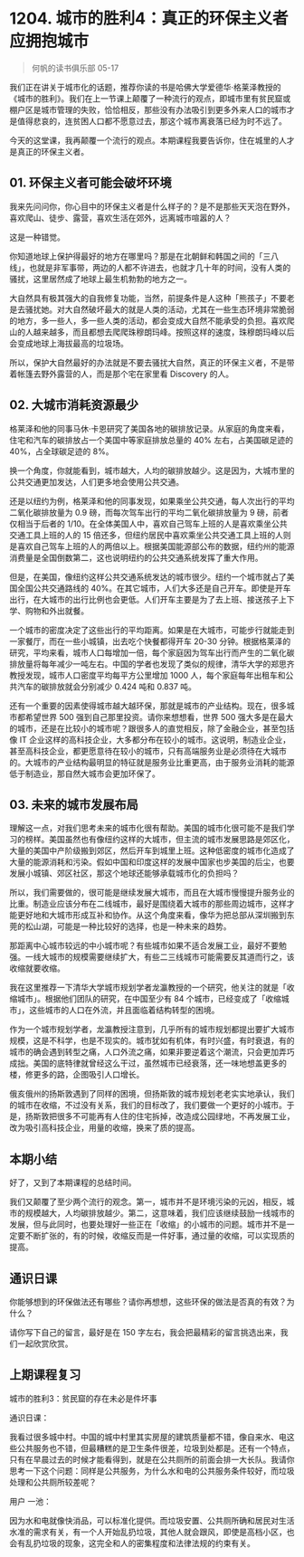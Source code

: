 # 1204. 城市的胜利4：真正的环保主义者应拥抱城市
> 何帆的读书俱乐部
05-17

我们正在讲关于城市化的话题，推荐你读的书是哈佛大学爱德华·格莱泽教授的《城市的胜利》。我们在上一节课上颠覆了一种流行的观点，即城市里有贫民窟或棚户区是城市管理的失败，恰恰相反，那些没有办法吸引到更多外来人口的城市才是值得悲哀的，连贫困人口都不愿意过去，那这个城市离衰落已经为时不远了。

今天的这堂课，我再颠覆一个流行的观点。本期课程我要告诉你，住在城里的人才是真正的环保主义者。

## 01. 环保主义者可能会破坏环境

我来先问问你，你心目中的环保主义者是什么样子的？是不是那些天天泡在野外，喜欢爬山、徒步、露营，喜欢生活在郊外，远离城市喧嚣的人？

这是一种错觉。

你知道地球上保护得最好的地方在哪里吗？那是在北朝鲜和韩国之间的「三八线」，也就是非军事带，两边的人都不许进去，也就才几十年的时间，没有人类的骚扰，这里居然成了地球上最生机勃勃的地方之一。

大自然具有极其强大的自我修复功能，当然，前提条件是人这种「熊孩子」不要老是去骚扰她。对大自然破坏最大的就是人类的活动，尤其在一些生态环境非常脆弱的地方，多一些人，多一些人类的活动，都会变成大自然不能承受的负担。喜欢爬山的人越来越多，而且都想去爬爬珠穆朗玛峰。按照这样的速度，珠穆朗玛峰以后会变成地球上海拔最高的垃圾场。

所以，保护大自然最好的办法就是不要去骚扰大自然，真正的环保主义者，不是带着帐篷去野外露营的人，而是那个宅在家里看 Discovery 的人。

## 02. 大城市消耗资源最少

格莱泽和他的同事马休·卡恩研究了美国各地的碳排放记录。从家庭的角度来看，住宅和汽车的碳排放占一个美国中等家庭排放总量的 40% 左右，占美国碳足迹的 40%，占全球碳足迹的 8%。

换一个角度，你就能看到，城市越大，人均的碳排放越少。这是因为，大城市里的公共交通更加发达，人们更多地会使用公共交通。

还是以纽约为例，格莱泽和他的同事发现，如果乘坐公共交通，每人次出行的平均二氧化碳排放量为 0.9 磅，而每次驾车出行的平均二氧化碳排放量为 9 磅，前者仅相当于后者的 1/10。在全体美国人中，喜欢自己驾车上班的人是喜欢乘坐公共交通工具上班的人的 15 倍还多，但纽约居民中喜欢乘坐公共交通工具上班的人则是喜欢自己驾车上班的人的两倍以上。根据美国能源部公布的数据，纽约州的能源消费量是全国倒数第二，这也说明纽约的公共交通系统发挥了重大作用。

但是，在美国，像纽约这样公共交通系统发达的城市很少。纽约一个城市就占了美国全国公共交通路线的 40%。在其它城市，人们大多还是自己开车。即使是开车出行，在大城市的出行比例也会更低。人们开车主要是为了去上班、接送孩子上下学、购物和外出就餐。

一个城市的密度决定了这些出行的平均距离。如果是在大城市，可能步行就能走到一家餐厅，而在一些小城镇，出去吃个快餐都得开车 20-30 分钟。根据格莱泽的研究，平均来看，城市人口每增加一倍，每个家庭因为驾车出行而产生的二氧化碳排放量将每年减少一吨左右。中国的学者也发现了类似的规律，清华大学的郑思齐教授发现，城市人口密度平均每平方公里增加 1000 人，每个家庭每年出租车和公共汽车的碳排放就会分别减少 0.424 吨和 0.837 吨。

还有一个重要的因素使得城市越大越环保，那就是城市的产业结构。现在，很多城市都希望世界 500 强到自己那里投资。请你来想想看，世界 500 强大多是在最大的城市，还是在比较小的城市呢？跟很多人的直觉相反，除了金融企业，甚至包括像 IT 企业这样的高科技企业，大多都分布在较小的城市。这说明，制造业企业，甚至高科技企业，都更愿意待在较小的城市，只有高端服务业是必须待在大城市的。大城市的产业结构最明显的特征就是服务业比重更高，由于服务业消耗的能源低于制造业，那自然大城市会更加环保了。

## 03. 未来的城市发展布局

理解这一点，对我们思考未来的城市化很有帮助。美国的城市化很可能不是我们学习的榜样。美国虽然也有像纽约这样的大城市，但主流的城市发展思路是郊区化，大量的美国中产阶级搬到郊区，然后开车到城里上班。这种低密度的城市化造成了大量的能源消耗和污染。假如中国和印度这样的发展中国家也步美国的后尘，也要发展小城镇、郊区社区，那这个地球还能够承载城市化的负担吗？

所以，我们需要做的，很可能是继续发展大城市，而且在大城市慢慢提升服务业的比重。制造业应该分布在二线城市，最好是围绕着大城市的那些周边城市，这样才能更好地和大城市形成互补和协作。从这个角度来看，像华为把总部从深圳搬到东莞的松山湖，可能是一种比较好的选择，也是一种未来的趋势。

那距离中心城市较远的中小城市呢？有些城市如果不适合发展工业，最好不要勉强。一线大城市的规模需要继续扩大，有些二三线城市可能需要反其道而行之，该收缩就要收缩。

我在这里推荐一下清华大学城市规划学者龙瀛教授的一个研究，他关注的就是「收缩城市」。根据他们团队的研究，在中国至少有 84 个城市，已经变成了「收缩城市」，这些城市的人口在外流，并且面临着结构转型的困境。

作为一个城市规划学者，龙瀛教授注意到，几乎所有的城市规划都提出要扩大城市规模，这是不科学，也是不现实的。城市犹如有机体，有时兴盛，有时衰退，有的城市的确会遇到转型之痛，人口外流之痛，如果非要逆着这个潮流，只会更加弄巧成拙。美国的底特律就曾经这么干过，虽然城市已经衰落，还一味地想盖更多的楼，修更多的路，企图吸引人口增长。

俄亥俄州的扬斯敦遇到了同样的困境，但扬斯敦的城市规划老老实实地承认，我们的城市在收缩，不过没有关系，我们的目标改了，我们要做一个更好的小城市。于是，扬斯敦把很多不可能再有人住的住宅拆掉，改造成公园绿地，不再发展工业，改为吸引高科技企业，用量的收缩，换来了质的提高。

## 本期小结

好了，又到了本期课程的总结时间。

我们又颠覆了至少两个流行的观念。第一，城市并不是环境污染的元凶，相反，城市的规模越大，人均碳排放越少。第二，这意味着，我们应该继续鼓励一线城市的发展，但与此同时，也要处理好一些正在「收缩」的小城市的问题。城市并不是一定要不断扩张的，有的时候，收缩反而是一件好事，通过量的收缩，可以实现质的提高。

## 通识日课

你能够想到的环保做法还有哪些？请你再想想，这些环保的做法是否真的有效？为什么？

请你写下自己的留言，最好是在 150 字左右，我会把最精彩的留言挑选出来，我们一起欣赏欣赏。

## 上期课程复习

城市的胜利3：贫民窟的存在未必是件坏事

通识日课：

我看过很多城中村。中国的城中村里其实房屋的建筑质量都不错，像自来水、电这些公共服务也不错，但最糟糕的是卫生条件很差，垃圾到处都是。还有一个特点，只有在早晨过去的时候才能看得到，就是在公共厕所的前面会排一大长队。我请你思考一下这个问题：同样是公共服务，为什么水和电的公共服务条件较好，而垃圾处理和公共厕所较差呢？

用户 一池：

因为水和电就像快消品，可以标准化提供。而垃圾安置、公共厕所确和居民对生活水准的需求有关，有一个人开始乱扔垃圾，其他人就会跟风，即使是高档小区，也会有乱扔垃圾的现象，这完全和人的密集程度和法律法规的约束有关。



